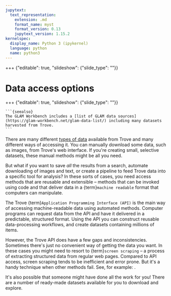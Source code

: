 ```yaml
---
jupytext:
  text_representation:
    extension: .md
    format_name: myst
    format_version: 0.13
    jupytext_version: 1.15.2
kernelspec:
  display_name: Python 3 (ipykernel)
  language: python
  name: python3
---
```


+++ {"editable": true, "slideshow": {"slide_type": ""}}

# Data access options

+++ {"editable": true, "slideshow": {"slide_type": ""}}

````{margin}
```{seealso}
The GLAM Workbench includes a [list of GLAM data sources](https://glam-workbench.net/glam-data-list/) including many datasets harvested from Trove.
```
````

There are many different [types of data](/what-is-trove/types-of-data) available from Trove and many different ways of accessing it. You can manually download some data, such as images, from Trove's web interface. If you're creating small, selective datasets, these manual methods might be all you need.

But what if you want to save *all* the results from a search, automate downloading of images and text, or create a pipeline to feed Trove data into a specific tool for analysis? In these sorts of cases, you need access methods that are reusable and extensible – methods that can be invoked using code and that deliver data in a {term}`machine readable` format that computers can manipulate.

The Trove {term}`Application Programming Interface (API)` is the main way of accessing machine-readable data using automated methods. Computer programs can request data from the API and have it delivered in a predictable, structured format. Using the API you can construct reusable data-processing workflows, and create datasets containing millions of items.

However, the Trove API does have a few gaps and inconsistencies. Sometimes there's just no convenient way of getting the data you want. In these cases you might need to resort to {term}`screen scraping` – a process of extracting structured data from regular web pages. Compared to API access, screen scraping tends to be inefficient and error prone. But it's a handy technique when other methods fail. See, for example: [](/newspapers-and-gazettes/how-to/get-ocr-coordinates).

It's also possible that someone might have done all the work for you! There are a number of ready-made datasets available for you to download and explore.

```{code-cell} ipython3

```
